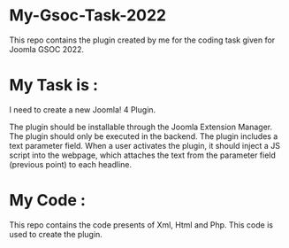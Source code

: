 # My-Gsoc-Task-2022
This repo contains the plugin created by me for the coding task given for Joomla GSOC 2022.

# My Task is :
I need to create a new Joomla! 4 Plugin.

The plugin should be installable through the Joomla Extension Manager.
The plugin should only be executed in the backend.
The plugin includes a text parameter field.
When a user activates the plugin, it should inject a JS script into the webpage, which attaches the text from the parameter field (previous point) to each headline.


# My Code :
This repo contains the code presents of Xml, Html and Php.
This code is used to create the plugin.
